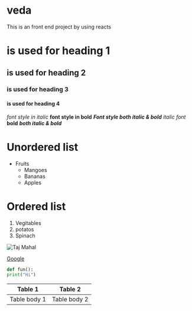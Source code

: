 # veda
This is an front end project by using reacts
# is used for heading 1
## is used for heading 2
### is used for heading 3
#### is used for heading 4
*font style in italic*
**font style in bold**
***Font style both italic & bold***
*italic font*
**bold**
***both italic & bold***

# Unordered list
* Fruits
  * Mangoes
  * Bananas
  * Apples
 
 # Ordered list
  1. Vegitables
  2. potatos
  3. Spinach


![Taj Mahal](https://www.google.com/maps/uv?pb=!1s0x39747121d702ff6d%3A0xdd2ae4803f767dde!3m1!7e115!4shttps%3A%2F%2Flh5.googleusercontent.com%2Fp%2FAF1QipMNzlSwlK_mmU45NI_cmuFiaqLDZ95DgyHXByKQ%3Dw360-h240-k-no!5stajmahal%20-%20Google%20Search!15sCgIgAQ&imagekey=!1e10!2sAF1QipMNzlSwlK_mmU45NI_cmuFiaqLDZ95DgyHXByKQ&hl=en&sa=X&ved=2ahUKEwiwgpe128PwAhVK4zgGHfvRB9YQoiowKXoECHwQAw#)


[Google](https://www.google.com/)

~~~python
def fun():
print("Hi")
~~~

Table 1 | Table 2
--------|--------
Table body 1 | Table body 2

